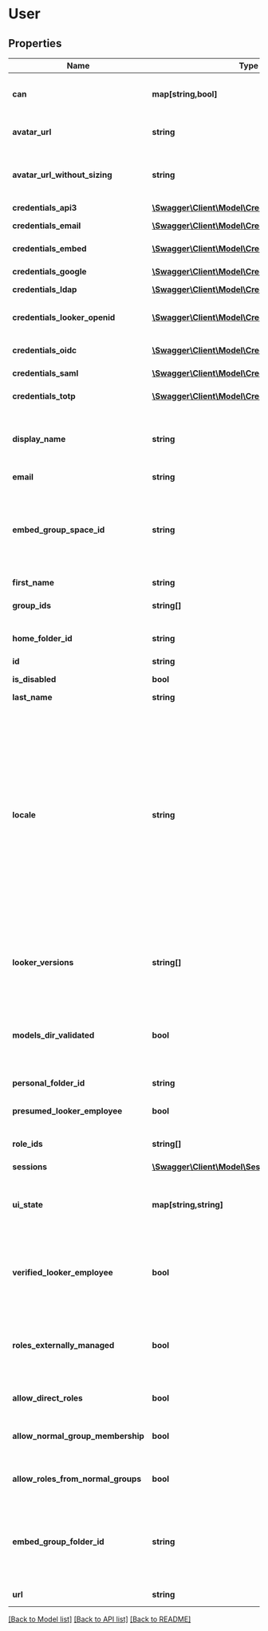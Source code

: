 # User

## Properties
Name | Type | Description | Notes
------------ | ------------- | ------------- | -------------
**can** | **map[string,bool]** | Operations the current user is able to perform on this object | [optional] 
**avatar_url** | **string** | URL for the avatar image (may be generic) | [optional] 
**avatar_url_without_sizing** | **string** | URL for the avatar image (may be generic), does not specify size | [optional] 
**credentials_api3** | [**\Swagger\Client\Model\CredentialsApi3[]**](CredentialsApi3.md) | API 3 credentials | [optional] 
**credentials_email** | [**\Swagger\Client\Model\CredentialsEmail**](CredentialsEmail.md) | Email/Password login credentials | [optional] 
**credentials_embed** | [**\Swagger\Client\Model\CredentialsEmbed[]**](CredentialsEmbed.md) | Embed credentials | [optional] 
**credentials_google** | [**\Swagger\Client\Model\CredentialsGoogle**](CredentialsGoogle.md) | Google auth credentials | [optional] 
**credentials_ldap** | [**\Swagger\Client\Model\CredentialsLDAP**](CredentialsLDAP.md) | LDAP credentials | [optional] 
**credentials_looker_openid** | [**\Swagger\Client\Model\CredentialsLookerOpenid**](CredentialsLookerOpenid.md) | LookerOpenID credentials. Used for login by Looker Analysts | [optional] 
**credentials_oidc** | [**\Swagger\Client\Model\CredentialsOIDC**](CredentialsOIDC.md) | OpenID Connect auth credentials | [optional] 
**credentials_saml** | [**\Swagger\Client\Model\CredentialsSaml**](CredentialsSaml.md) | Saml auth credentials | [optional] 
**credentials_totp** | [**\Swagger\Client\Model\CredentialsTotp**](CredentialsTotp.md) | Two-factor credentials | [optional] 
**display_name** | **string** | Full name for display (available only if both first_name and last_name are set) | [optional] 
**email** | **string** | EMail address | [optional] 
**embed_group_space_id** | **string** | (DEPRECATED) (Embed only) ID of user&#39;s group space based on the external_group_id optionally specified during embed user login | [optional] 
**first_name** | **string** | First name | [optional] 
**group_ids** | **string[]** | Array of ids of the groups for this user | [optional] 
**home_folder_id** | **string** | ID string for user&#39;s home folder | [optional] 
**id** | **string** | Unique Id | [optional] 
**is_disabled** | **bool** | Account has been disabled | [optional] 
**last_name** | **string** | Last name | [optional] 
**locale** | **string** | User&#39;s preferred locale. User locale takes precedence over Looker&#39;s system-wide default locale. Locale determines language of display strings and date and numeric formatting in API responses. Locale string must be a 2 letter language code or a combination of language code and region code: &#39;en&#39; or &#39;en-US&#39;, for example. | [optional] 
**looker_versions** | **string[]** | Array of strings representing the Looker versions that this user has used (this only goes back as far as &#39;3.54.0&#39;) | [optional] 
**models_dir_validated** | **bool** | User&#39;s dev workspace has been checked for presence of applicable production projects | [optional] 
**personal_folder_id** | **string** | ID of user&#39;s personal folder | [optional] 
**presumed_looker_employee** | **bool** | User is identified as an employee of Looker | [optional] 
**role_ids** | **string[]** | Array of ids of the roles for this user | [optional] 
**sessions** | [**\Swagger\Client\Model\Session[]**](Session.md) | Active sessions | [optional] 
**ui_state** | **map[string,string]** | Per user dictionary of undocumented state information owned by the Looker UI. | [optional] 
**verified_looker_employee** | **bool** | User is identified as an employee of Looker who has been verified via Looker corporate authentication | [optional] 
**roles_externally_managed** | **bool** | User&#39;s roles are managed by an external directory like SAML or LDAP and can not be changed directly. | [optional] 
**allow_direct_roles** | **bool** | User can be directly assigned a role. | [optional] 
**allow_normal_group_membership** | **bool** | User can be a direct member of a normal Looker group. | [optional] 
**allow_roles_from_normal_groups** | **bool** | User can inherit roles from a normal Looker group. | [optional] 
**embed_group_folder_id** | **string** | (Embed only) ID of user&#39;s group folder based on the external_group_id optionally specified during embed user login | [optional] 
**url** | **string** | Link to get this item | [optional] 

[[Back to Model list]](../README.md#documentation-for-models) [[Back to API list]](../README.md#documentation-for-api-endpoints) [[Back to README]](../README.md)


